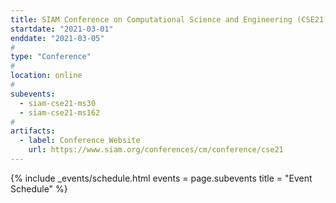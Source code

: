 ```yaml
---
title: SIAM Conference on Computational Science and Engineering (CSE21)
startdate: "2021-03-01"
enddate: "2021-03-05"
#
type: "Conference" 
#
location: online
#
subevents:
  - siam-cse21-ms30
  - siam-cse21-ms162
#
artifacts:
  - label: Conference Website
    url: https://www.siam.org/conferences/cm/conference/cse21
---
```


{% include _events/schedule.html
   events = page.subevents
   title = "Event Schedule"
%}
